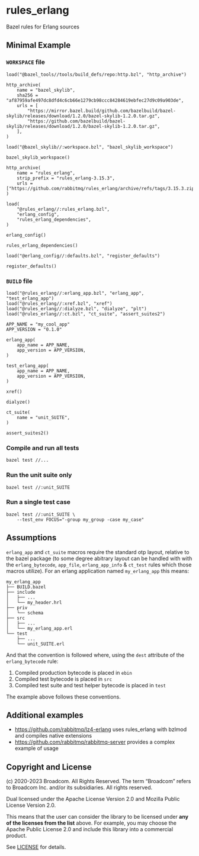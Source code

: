 # rules_erlang

Bazel rules for Erlang sources

## Minimal Example

### `WORKSPACE` file

```starlark
load("@bazel_tools//tools/build_defs/repo:http.bzl", "http_archive")

http_archive(
    name = "bazel_skylib",
    sha256 = "af87959afe497dc8dfd4c6cb66e1279cb98ccc84284619ebfec27d9c09a903de",
    urls = [
        "https://mirror.bazel.build/github.com/bazelbuild/bazel-skylib/releases/download/1.2.0/bazel-skylib-1.2.0.tar.gz",
        "https://github.com/bazelbuild/bazel-skylib/releases/download/1.2.0/bazel-skylib-1.2.0.tar.gz",
    ],
)

load("@bazel_skylib//:workspace.bzl", "bazel_skylib_workspace")

bazel_skylib_workspace()

http_archive(
    name = "rules_erlang",
    strip_prefix = "rules_erlang-3.15.3",
    urls = ["https://github.com/rabbitmq/rules_erlang/archive/refs/tags/3.15.3.zip"],
)

load(
    "@rules_erlang//:rules_erlang.bzl",
    "erlang_config",
    "rules_erlang_dependencies",
)

erlang_config()

rules_erlang_dependencies()

load("@erlang_config//:defaults.bzl", "register_defaults")

register_defaults()

```

### `BUILD` file

```starlark
load("@rules_erlang//:erlang_app.bzl", "erlang_app", "test_erlang_app")
load("@rules_erlang//:xref.bzl", "xref")
load("@rules_erlang//:dialyze.bzl", "dialyze", "plt")
load("@rules_erlang//:ct.bzl", "ct_suite", "assert_suites2")

APP_NAME = "my_cool_app"
APP_VERSION = "0.1.0"

erlang_app(
    app_name = APP_NAME,
    app_version = APP_VERSION,
)

test_erlang_app(
    app_name = APP_NAME,
    app_version = APP_VERSION,
)

xref()

dialyze()

ct_suite(
    name = "unit_SUITE",
)

assert_suites2()
```

### Compile and run all tests

```shell
bazel test //...
```

### Run the unit suite only

```shell
bazel test //:unit_SUITE
```

### Run a single test case

```shell
bazel test //:unit_SUITE \
    --test_env FOCUS="-group my_group -case my_case"
```

## Assumptions

`erlang_app` and `ct_suite` macros require the standard otp layout, relative to the bazel package (to some degree abitrary layout can be handled with with the `erlang_bytecode`, `app_file`, `erlang_app_info` & `ct_test` rules which those macros utilize). For an erlang application named `my_erlang_app` this means:

```
my_erlang_app
├── BUILD.bazel
├── include
│   ├── ...
│   └── my_header.hrl
├── priv
│   └── schema
├── src
│   ├── ...
│   └── my_erlang_app.erl
└── test
    ├── ...
    └── unit_SUITE.erl
```

And that the convention is followed where, using the `dest` attribute of the `erlang_bytecode` rule:
1. Compiled production bytecode is placed in `ebin`
2. Compiled test bytecode is placed in `src`
3. Compiled test suite and test helper bytecode is placed in `test`

The example above follows these conventions.

## Additional examples

- https://github.com/rabbitmq/lz4-erlang uses rules_erlang with bzlmod and compiles native extensions
- https://github.com/rabbitmq/rabbitmq-server provides a complex example of usage

## Copyright and License

(c) 2020-2023 Broadcom. All Rights Reserved. The term “Broadcom” refers to Broadcom Inc. and/or its subsidiaries.  All rights reserved.

Dual licensed under the Apache License Version 2.0 and
Mozilla Public License Version 2.0.

This means that the user can consider the library to be licensed under
**any of the licenses from the list** above. For example, you may
choose the Apache Public License 2.0 and include this library into a
commercial product.

See [LICENSE](./LICENSE) for details.
